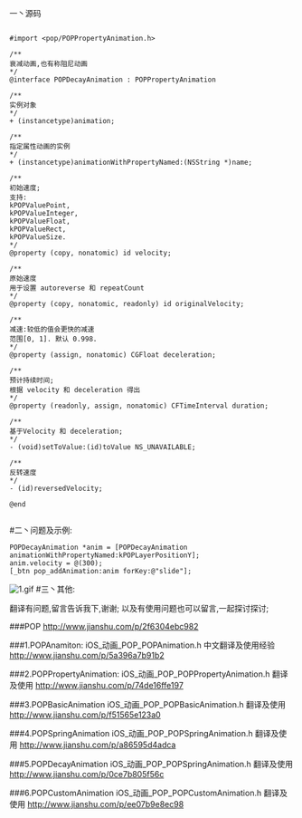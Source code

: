 一丶源码
```

#import <pop/POPPropertyAnimation.h>

/**
衰减动画,也有称阻尼动画
*/
@interface POPDecayAnimation : POPPropertyAnimation

/**
实例对象
*/
+ (instancetype)animation;

/**
指定属性动画的实例
*/
+ (instancetype)animationWithPropertyNamed:(NSString *)name;

/**
初始速度;
支持:
kPOPValuePoint, 
kPOPValueInteger,
kPOPValueFloat,
kPOPValueRect,
kPOPValueSize.
*/
@property (copy, nonatomic) id velocity;

/**
原始速度
用于设置 autoreverse 和 repeatCount
*/
@property (copy, nonatomic, readonly) id originalVelocity;

/**
减速:较低的值会更快的减速
范围[0, 1]. 默认 0.998.
*/
@property (assign, nonatomic) CGFloat deceleration;

/**
预计持续时间;
根据 velocity 和 deceleration 得出
*/
@property (readonly, assign, nonatomic) CFTimeInterval duration;

/**
基于Velocity 和 deceleration;
*/
- (void)setToValue:(id)toValue NS_UNAVAILABLE;

/**
反转速度
*/
- (id)reversedVelocity;

@end


```

#二丶问题及示例:

```
POPDecayAnimation *anim = [POPDecayAnimation animationWithPropertyNamed:kPOPLayerPositionY];
anim.velocity = @(300);
[_btn pop_addAnimation:anim forKey:@"slide"];
```


![1.gif](http://upload-images.jianshu.io/upload_images/1986326-ad3c6a834c151816.gif?imageMogr2/auto-orient/strip)
#三丶其他:

翻译有问题,留言告诉我下,谢谢;
以及有使用问题也可以留言,一起探讨探讨;


###POP
http://www.jianshu.com/p/2f6304ebc982

###1.POPAnamiton:
iOS_动画_POP_POPAnimation.h 中文翻译及使用经验
http://www.jianshu.com/p/5a396a7b91b2

###2.POPPropertyAnimation:
iOS_动画_POP_POPPropertyAnimation.h 翻译及使用
http://www.jianshu.com/p/74de16ffe197

###3.POPBasicAnimation
iOS_动画_POP_POPBasicAnimation.h 翻译及使用
http://www.jianshu.com/p/f51565e123a0

###4.POPSpringAnimation
iOS_动画_POP_POPSpringAnimation.h 翻译及使用
http://www.jianshu.com/p/a86595d4adca

###5.POPDecayAnimation
iOS_动画_POP_POPSpringAnimation.h 翻译及使用
http://www.jianshu.com/p/0ce7b805f56c

###6.POPCustomAnimation
iOS_动画_POP_POPCustomAnimation.h 翻译及使用
http://www.jianshu.com/p/ee07b9e8ec98
